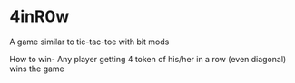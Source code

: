 # 4inR0w
A game similar to tic-tac-toe with bit mods
 
How to win- Any player getting 4 token of his/her in a row (even diagonal) wins the game




